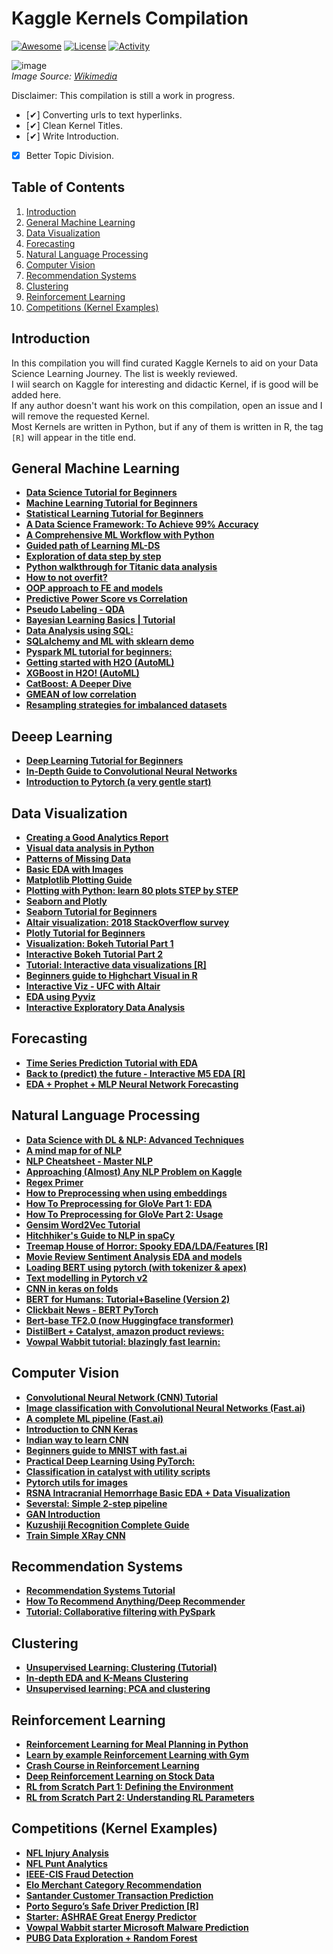 # Kaggle Kernels Compilation

[![Awesome](https://cdn.rawgit.com/sindresorhus/awesome/d7305f38d29fed78fa85652e3a63e154dd8e8829/media/badge.svg)](https://github.com/sindresorhus/awesome) [![License](https://img.shields.io/github/license/alfarias/awesome-kaggle-kernels)](https://github.com/alfarias/awesome-kaggle-kernels/blob/master/LICENSE) [![Activity](https://img.shields.io/github/commit-activity/m/alfarias/awesome-kaggle-kernels)](https://github.com/alfarias/awesome-kaggle-kernels/commits/master)

![image](https://upload.wikimedia.org/wikipedia/commons/7/7c/Kaggle_logo.png)\
*Image Source: [Wikimedia](https://commons.wikimedia.org/wiki/File:Kaggle_logo.png
)*

Disclaimer: This compilation is still a work in progress.

- [✔] Converting urls to text hyperlinks.
- [✔] Clean Kernel Titles.
- [✔] Write Introduction.
- [X] Better Topic Division.

## Table of Contents

1. [Introduction](#Introduction)
2. [General Machine Learning](#General-Machine-Learning)
3. [Data Visualization](#Data-Visualization)
4. [Forecasting](#Data-Visualization)
5. [Natural Language Processing](#Natural-Language-Processing)
6. [Computer Vision](#Computer-Vision)
7. [Recommendation Systems](#Recommendation-Systems)
8. [Clustering](#Clustering)
9. [Reinforcement Learning](#Reinforcement-Learning)
10. [Competitions (Kernel Examples)](#Competitions-(Kernel-Examples))

## Introduction

In this compilation you will find curated Kaggle Kernels to aid on your Data Science Learning Journey. The list is weekly reviewed.\
I wiil search on Kaggle for interesting and didactic Kernel, if is good will be added here.\
If any author doesn't want his work on this compilation, open an issue and I will remove the requested Kernel.\
Most Kernels are written in Python, but if any of them is written in R, the tag `[R]` will appear in the title end.

## General Machine Learning

- [**Data Science Tutorial for Beginners**](https://www.kaggle.com/kanncaa1/data-sciencetutorial-for-beginners)
- [**Machine Learning Tutorial for Beginners**](https://www.kaggle.com/kanncaa1/machine-learning-tutorial-for-beginners)
- [**Statistical Learning Tutorial for Beginners**](https://www.kaggle.com/kanncaa1/statistical-learning-tutorial-for-beginners)
- [**A Data Science Framework: To Achieve 99% Accuracy**](https://www.kaggle.com/ldfreeman3/a-data-science-framework-to-achieve-99-accuracy)
- [**A Comprehensive ML Workflow with Python**](https://www.kaggle.com/mjbahmani/a-comprehensive-ml-workflow-with-python)
- [**Guided path of Learning ML-DS**](https://www.kaggle.com/ambarish/guided-path-of-learning-ml-ds)
- [**Exploration of data step by step**](https://www.kaggle.com/artgor/exploration-of-data-step-by-step)
- [**Python walkthrough for Titanic data analysis**](https://www.kaggle.com/headsortails/pytanic)
- [**How to not overfit?**](https://www.kaggle.com/artgor/how-to-not-overfit)
- [**OOP approach to FE and models**](https://www.kaggle.com/artgor/oop-approach-to-fe-and-models)
- [**Predictive Power Score vs Correlation**](https://www.kaggle.com/frtgnn/predictive-power-score-vs-correlation)
- [**Pseudo Labeling - QDA**](https://www.kaggle.com/cdeotte/pseudo-labeling-qda-0-969)
- [**Bayesian Learning Basics | Tutorial**](https://www.kaggle.com/upadorprofzs/bayesian-learning-basics-tutorial)
- [**Data Analysis using SQL:**](https://www.kaggle.com/dimarudov/data-analysis-using-sql)
- [**SQLalchemy and ML with sklearn demo**](https://www.kaggle.com/aawiegel/sqlalchemy-and-ml-with-sklearn-demo)
- [**Pyspark ML tutorial for beginners:**](https://www.kaggle.com/fatmakursun/pyspark-ml-tutorial-for-beginners)
- [**Getting started with H2O (AutoML)**](https://www.kaggle.com/sudalairajkumar/getting-started-with-h2o)
- [**XGBoost in H2O! (AutoML)**](https://www.kaggle.com/brandenkmurray/xgboost-in-h2o)
- [**CatBoost: A Deeper Dive**](https://www.kaggle.com/abhinand05/catboost-a-deeper-dive)
- [**GMEAN of low correlation**](https://www.kaggle.com/paulorzp/gmean-of-low-correlation-lb-0-952x)
- [**Resampling strategies for imbalanced datasets**](https://www.kaggle.com/rafjaa/resampling-strategies-for-imbalanced-datasets)

## Deeep Learning

- [**Deep Learning Tutorial for Beginners**](https://www.kaggle.com/kanncaa1/deep-learning-tutorial-for-beginners)
- [**In-Depth Guide to Convolutional Neural Networks**](https://www.kaggle.com/abhinand05/in-depth-guide-to-convolutional-neural-networks)
- [**Introduction to Pytorch (a very gentle start)**](https://www.kaggle.com/frtgnn/introduction-to-pytorch-a-very-gentle-start)

## Data Visualization

- [**Creating a Good Analytics Report**](https://www.kaggle.com/jpmiller/creating-a-good-analytics-report)
- [**Visual data analysis in Python**](https://www.kaggle.com/kashnitsky/topic-2-visual-data-analysis-in-python)
- [**Patterns of Missing Data**](https://www.kaggle.com/jpmiller/patterns-of-missing-data)
- [**Basic EDA with Images**](https://www.kaggle.com/jpmiller/basic-eda-with-images)
- [**Matplotlib Plotting Guide**](https://www.kaggle.com/grroverpr/matplotlib-plotting-guide)
- [**Plotting with Python: learn 80 plots STEP by STEP**](https://www.kaggle.com/python10pm/plotting-with-python-learn-80-plots-step-by-step)
- [**Seaborn and Plotly**](https://www.kaggle.com/kashnitsky/topic-2-part-2-seaborn-and-plotly)
- [**Seaborn Tutorial for Beginners**](https://www.kaggle.com/kanncaa1/seaborn-tutorial-for-beginners)
- [**Altair visualization: 2018 StackOverflow survey**](https://www.kaggle.com/notslush/altair-visualization-2018-stackoverflow-survey)
- [**Plotly Tutorial for Beginners**](https://www.kaggle.com/kanncaa1/plotly-tutorial-for-beginners)
- [**Visualization: Bokeh Tutorial Part 1**](https://www.kaggle.com/kanncaa1/visualization-bokeh-tutorial-part-1)
- [**Interactive Bokeh Tutorial Part 2**](https://www.kaggle.com/kanncaa1/interactive-bokeh-tutorial-part-2)
- [**Tutorial: Interactive data visualizations [R]**](https://www.kaggle.com/tavoosi/tutorial-interactive-data-visualizations)
- [**Beginners guide to Highchart Visual in R**](https://www.kaggle.com/nulldata/beginners-guide-to-highchart-visual-in-r)
- [**Interactive Viz - UFC with Altair**](https://www.kaggle.com/subinium/interactive-viz-1-ufc-with-altair)
- [**EDA using Pyviz**](https://www.kaggle.com/deepanshusemwal/eda-using-pyviz)
- [**Interactive Exploratory Data Analysis**](https://www.kaggle.com/dcstang/interactive-exploratory-data-analysis-eda)

## Forecasting

- [**Time Series Prediction Tutorial with EDA**](https://www.kaggle.com/kanncaa1/time-series-prediction-tutorial-with-eda)
- [**Back to (predict) the future - Interactive M5 EDA [R]**](https://www.kaggle.com/headsortails/back-to-predict-the-future-interactive-m5-eda)
- [**EDA + Prophet + MLP Neural Network Forecasting**](https://www.kaggle.com/arindamgot/eda-prophet-mlp-neural-network-forecasting)

## Natural Language Processing

- [**Data Science with DL & NLP: Advanced Techniques**](https://www.kaggle.com/vbmokin/data-science-with-dl-nlp-advanced-techniques)
- [**A mind map for of NLP**](https://www.kaggle.com/rftexas/ml-cheatsheet-a-mind-map-for-nlp)
- [**NLP Cheatsheet - Master NLP**](https://www.kaggle.com/rftexas/nlp-cheatsheet-master-nlp)
- [**Approaching (Almost) Any NLP Problem on Kaggle**](https://www.kaggle.com/abhishek/approaching-almost-any-nlp-problem-on-kaggle)
- [**Regex Primer**](https://www.kaggle.com/adityaecdrid/regex-primer-annoying-artgor-xd)
- [**How to Preprocessing when using embeddings**](https://www.kaggle.com/christofhenkel/how-to-preprocessing-when-using-embeddings)
- [**How To Preprocessing for GloVe Part 1: EDA**](https://www.kaggle.com/christofhenkel/how-to-preprocessing-for-glove-part1-eda)
- [**How To Preprocessing for GloVe Part 2: Usage**](https://www.kaggle.com/christofhenkel/how-to-preprocessing-for-glove-part2-usage)
- [**Gensim Word2Vec Tutorial**](https://www.kaggle.com/pierremegret/gensim-word2vec-tutorial)
- [**Hitchhiker's Guide to NLP in spaCy**](https://www.kaggle.com/nirant/hitchhiker-s-guide-to-nlp-in-spacy/)
- [**Treemap House of Horror: Spooky EDA/LDA/Features [R]**](https://www.kaggle.com/headsortails/treemap-house-of-horror-spooky-eda-lda-features)
- [**Movie Review Sentiment Analysis EDA and models**](https://www.kaggle.com/artgor/movie-review-sentiment-analysis-eda-and-models)
- [**Loading BERT using pytorch (with tokenizer & apex)**](https://www.kaggle.com/christofhenkel/loading-bert-using-pytorch-with-tokenizer-apex/notebook)
- [**Text modelling in Pytorch v2**](https://www.kaggle.com/artgor/text-modelling-in-pytorch-v2)
- [**CNN in keras on folds**](https://www.kaggle.com/artgor/cnn-in-keras-on-folds)
- [**BERT for Humans: Tutorial+Baseline (Version 2)**](https://www.kaggle.com/abhinand05/bert-for-humans-tutorial-baseline-version-2)
- [**Clickbait News - BERT PyTorch**](https://www.kaggle.com/kashnitsky/clickbait-news-bert-pytorch)
- [**Bert-base TF2.0 (now Huggingface transformer)**](https://www.kaggle.com/akensert/bert-base-tf2-0-now-huggingface-transformer)
- [**DistilBert + Catalyst, amazon product reviews:**](https://www.kaggle.com/kashnitsky/distillbert-catalyst-amazon-product-reviews)
- [**Vowpal Wabbit tutorial: blazingly fast learnin:**](https://www.kaggle.com/kashnitsky/vowpal-wabbit-tutorial-blazingly-fast-learning)

## Computer Vision

- [**Convolutional Neural Network (CNN) Tutorial**](https://www.kaggle.com/kanncaa1/convolutional-neural-network-cnn-tutorial)
- [**Image classification with Convolutional Neural Networks (Fast.ai)**](https://www.kaggle.com/hortonhearsafoo/fast-ai-lesson-1)
- [**A complete ML pipeline (Fast.ai)**](https://www.kaggle.com/qitvision/a-complete-ml-pipeline-fast-ai)
- [**Introduction to CNN Keras**](https://www.kaggle.com/yassineghouzam/introduction-to-cnn-keras-0-997-top-6)
- [**Indian way to learn CNN**](https://www.kaggle.com/shahules/indian-way-to-learn-cnn)
- [**Beginners guide to MNIST with fast.ai**](https://www.kaggle.com/christianwallenwein/beginners-guide-to-mnist-with-fast-ai)
- [**Practical Deep Learning Using PyTorch:**](https://www.kaggle.com/ankitjha/practical-deep-learning-using-pytorch)
- [**Classification in catalyst with utility scripts**](https://www.kaggle.com/artgor/classification-in-catalyst-with-utility-scripts)
- [**Pytorch utils for images**](https://www.kaggle.com/artgor/pytorch-utils-for-images)
- [**RSNA Intracranial Hemorrhage Basic EDA + Data Visualization**](https://www.kaggle.com/marcovasquez/basic-eda-data-visualization/notebook)
- [**Severstal: Simple 2-step pipeline**](https://www.kaggle.com/xhlulu/severstal-simple-2-step-pipeline)
- [**GAN Introduction**](https://www.kaggle.com/jesucristo/gan-introduction)
- [**Kuzushiji Recognition Complete Guide**](https://www.kaggle.com/jesucristo/kuzushiji-recognition-complete-guide)
- [**Train Simple XRay CNN**](https://www.kaggle.com/kmader/train-simple-xray-cnn)

## Recommendation Systems

- [**Recommendation Systems Tutorial**](https://www.kaggle.com/kanncaa1/recommendation-systems-tutorial)
- [**How To Recommend Anything/Deep Recommender**](https://www.kaggle.com/morrisb/how-to-recommend-anything-deep-recommender)
- [**Tutorial: Collaborative filtering with PySpark**](https://www.kaggle.com/vchulski/tutorial-collaborative-filtering-with-pyspark)

## Clustering

- [**Unsupervised Learning: Clustering (Tutorial)**](https://www.kaggle.com/maximgolovatchev/unsupervised-learning-clustering-tutorial/data)
- [**In-depth EDA and K-Means Clustering**](https://www.kaggle.com/thebrownviking20/in-depth-eda-and-k-means-clustering)
- [**Unsupervised learning: PCA and clustering**](https://www.kaggle.com/kashnitsky/topic-7-unsupervised-learning-pca-and-clustering)

## Reinforcement Learning

- [**Reinforcement Learning for Meal Planning in Python**](https://www.kaggle.com/osbornep/reinforcement-learning-for-meal-planning-in-python)
- [**Learn by example Reinforcement Learning with Gym**](https://www.kaggle.com/charel/learn-by-example-reinforcement-learning-with-gym)
- [**Crash Course in Reinforcement Learning**](https://www.kaggle.com/blairyoung/crash-course-in-reinforcement-learning)
- [**Deep Reinforcement Learning on Stock Data**](https://www.kaggle.com/itoeiji/deep-reinforcement-learning-on-stock-data)
- [**RL from Scratch Part 1: Defining the Environment**](https://www.kaggle.com/osbornep/rl-from-scratch-part-1-defining-the-environment)
- [**RL from Scratch Part 2: Understanding RL Parameters**](https://www.kaggle.com/osbornep/rl-from-scratch-part-2-understanding-rl-paramters)

## Competitions (Kernel Examples)

- [**NFL Injury Analysis**](https://www.kaggle.com/aleksandradeis/nfl-injury-analysis)
- [**NFL Punt Analytics**](https://www.kaggle.com/jpmiller/nfl-punt-analytics)
- [**IEEE-CIS Fraud Detection**](https://www.kaggle.com/artgor/eda-and-models)
- [**Elo Merchant Category Recommendation**](https://www.kaggle.com/artgor/elo-eda-and-models)
- [**Santander Customer Transaction Prediction**](https://www.kaggle.com/artgor/santander-eda-fe-fs-and-models)
- [**Porto Seguro’s Safe Driver Prediction [R]**](https://www.kaggle.com/headsortails/steering-wheel-of-fortune-porto-seguro-eda)
- [**Starter: ASHRAE Great Energy Predictor**](https://www.kaggle.com/jesucristo/starter-great-energy-predictor)
- [**Vowpal Wabbit starter Microsoft Malware Prediction**](https://www.kaggle.com/kashnitsky/training-while-reading-vowpal-wabbit-starter)
- [**PUBG Data Exploration + Random Forest**](https://www.kaggle.com/carlolepelaars/pubg-data-exploration-rf-funny-gifs)
